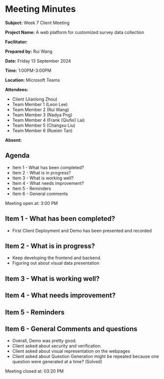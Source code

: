 # Meeting Minutes

**Subject:** Week 7 Client Meeting

**Project Name:**  A web platform for customized survey data collection

**Facilitator:**

**Prepared by:** Rui Wang

**Date:** Friday 13 September 2024

**Time:** 1:00PM-3:00PM

**Location:** Microsoft Teams

**Attendees:**
* Client (Jianlong Zhou)
* Team Member 1 (Leon Lee)
* Team Member 2 (Rui Wang)
* Team Member 3 (Nadya Png)
* Team Member 4 (Frank (Qiufei) Lai)
* Team Member 5 (Changxu Liu)
* Team Member 6 (Rueien Tan)

**Absent:**

## Agenda
* Item 1 - What has been completed?
* Item 2 - What is in progress?
* Item 3 - What is working well?
* Item 4 - What needs improvement?
* Item 5 - Reminders
* Item 6 - General comments

Meeting open at: 3:00 PM

## Item 1 - What has been completed?
- First Client Deployment and Demo has been presented and recorded

## Item 2 - What is in progress?
- Keep developing the frontend and backend. 
- Figuring out about visual data presentation 
## Item 3 - What is working well?

## Item 4 - What needs improvement?

## Item 5 - Reminders


## Item 6 - General Comments and questions
- Overall, Demo was pretty good. 
- Client asked about security and verification. 
- Client asked about visual representation on the webpages
- Client asked about Question Generation might be repeated because one question were generated at a time? (Solved)

Meeting closed at:  03:20 PM